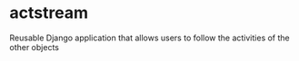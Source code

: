 actstream
========

Reusable Django application that allows users to follow the activities of the other objects
